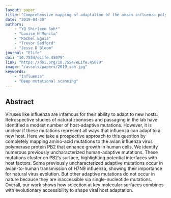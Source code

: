 ```yaml
---
layout: paper
title: "Comprehensive mapping of adaptation of the avian influenza polymerase protein PB2 to humans"
date: "2019-04-30"
authors: 
    - "YQ Shirleen Soh*"
    - "Louise H Moncla"
    - "Rachel Eguia"
    - "Trevor Bedford"
    - "Jesse D Bloom"
journal: "Elife"
doi: "10.7554/eLife.45079"
link: "https://doi.org/10.7554/eLife.45079"
image: "/assets/papers/2019_soh.jpg"
keywords:
    - "Influenza"
    - "Deep mutational scanning"
---
```


## Abstract

Viruses like influenza are infamous for their ability to adapt to new hosts. Retrospective studies of natural zoonoses and passaging in the lab have identified a modest number of host-adaptive mutations. However, it is unclear if these mutations represent all ways that influenza can adapt to a new host. Here we take a prospective approach to this question by completely mapping amino-acid mutations to the avian influenza virus polymerase protein PB2 that enhance growth in human cells. We identify numerous previously uncharacterized human-adaptive mutations. These mutations cluster on PB2’s surface, highlighting potential interfaces with host factors. Some previously uncharacterized adaptive mutations occur in avian-to-human transmission of H7N9 influenza, showing their importance for natural virus evolution. But other adaptive mutations do not occur in nature because they are inaccessible via single-nucleotide mutations. Overall, our work shows how selection at key molecular surfaces combines with evolutionary accessibility to shape viral host adaptation.
